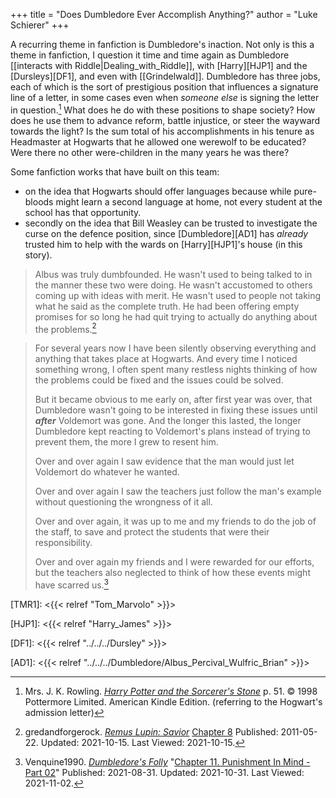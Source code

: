 +++
title = "Does Dumbledore Ever Accomplish Anything?"
author = "Luke Schierer"
+++

A recurring theme in fanfiction is Dumbledore's inaction.  Not only is this a
theme in fanfiction, I question it time and time again as Dumbledore [[interacts
with Riddle|Dealing_with_Riddle]], with [Harry][HJP1] and the [Dursleys][DF1], and even
with [[Grindelwald]].  Dumbledore has three jobs, each of which is the sort of
prestigious position that influences a signature line of a letter, in some cases
even when *someone else* is signing the letter in question.[^211015-1]  What
does he do with these positions to shape society?  How does he use them to
advance reform, battle injustice, or steer the wayward towards the light? Is the
sum total of his accomplishments in his tenure as Headmaster at Hogwarts that he
allowed one werewolf to be educated?  Were there no other were-children in the
many years he was there? 

Some fanfiction works that have built on this team:

* on the idea that Hogwarts should offer languages because while pure-bloods
  might learn a second language at home, not every student at the school has
  that opportunity. 
* secondly on the idea that Bill Weasley can be trusted to investigate the curse
  on the defence position, since [Dumbledore][AD1] has *already* trusted him to
  help with the wards on [Harry][HJP1]'s house (in this story). 

> Albus was truly dumbfounded. He wasn't used to being talked to in the manner
> these two were doing. He wasn't accustomed to others coming up with ideas with
> merit. He wasn't used to people not taking what he said as the complete truth.
> He had been offering empty promises for so long he had quit trying to actually
> do anything about the problems.[^211015-2]

> For several years now I have been silently observing everything and anything
> that takes place at Hogwarts. And every time I noticed something wrong, I
> often spent many restless nights thinking of how the problems could be fixed
> and the issues could be solved.
> 
> But it became obvious to me early on, after first year was over, that
> Dumbledore wasn't going to be interested in fixing these issues until
> _**after**_ Voldemort was gone. And the longer this lasted, the longer
> Dumbledore kept reacting to Voldemort's plans instead of trying to prevent
> them, the more I grew to resent him.
> 
> Over and over again I saw evidence that the man would just let Voldemort do
> whatever he wanted.
> 
> Over and over again I saw the teachers just follow the man's example without
> questioning the wrongness of it all.
> 
> Over and over again, it was up to me and my friends to do the job of the
> staff, to save and protect the students that were their responsibility.
> 
> Over and over again my friends and I were rewarded for our efforts, but the
> teachers also neglected to think of how these events might have scarred
> us.[^211102-1]

[TMR1]: <{{< relref "Tom_Marvolo" >}}>

[HJP1]: <{{< relref "Harry_James" >}}>

[DF1]: <{{< relref "../../../Dursley" >}}>

[AD1]: <{{< relref "../../../Dumbledore/Albus_Percival_Wulfric_Brian" >}}>

[^211102-1]: Venquine1990.
    _[Dumbledore's Folly](https://www.fanfiction.net/s/13948448)_
    "[Chapter 11. Punishment In Mind - Part 02](https://www.fanfiction.net/s/13948448/11/Dumbledore-s-Folly)"
    Published: 2021-08-31. Updated: 2021-10-31. Last Viewed: 2021-11-02.

[^211015-2]: gredandforgerock.
    _[Remus Lupin: Savior](https://www.fanfiction.net/s/7013332)_
    [Chapter 8](https://www.fanfiction.net/s/7013332/8/Remus-Lupin-Savior)
    Published: 2011-05-22. Updated: 2021-10-15. Last Viewed: 2021-10-15. 

[^211015-1]: Mrs. J. K. Rowling. 
    _[Harry Potter and the Sorcerer's Stone](https://www.goodreads.com/book/show/3.Harry_Potter_and_the_Sorcerer_s_Stone)_
    p. 51. © 1998 Pottermore Limited. American Kindle Edition. 
    (referring to the Hogwart's admission letter)
